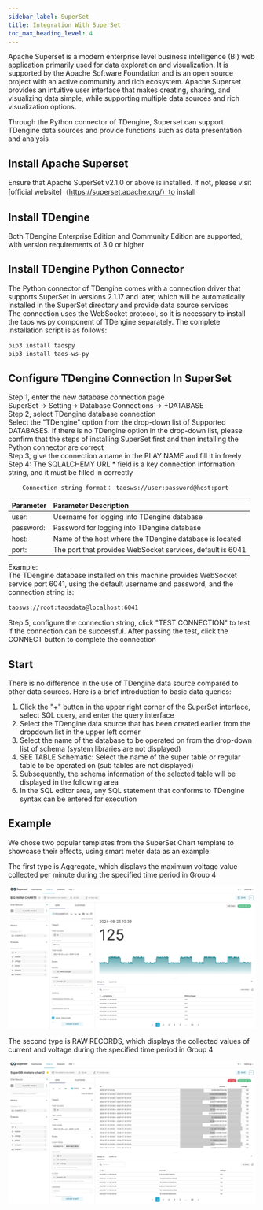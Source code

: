 ```yaml
---
sidebar_label: SuperSet
title: Integration With SuperSet
toc_max_heading_level: 4
---
```

Apache Superset is a modern enterprise level business intelligence (BI) web application primarily used for data exploration and visualization.
It is supported by the Apache Software Foundation and is an open source project with an active community and rich ecosystem.
Apache Superset provides an intuitive user interface that makes creating, sharing, and visualizing data simple, while supporting multiple data sources and rich visualization options.  

Through the Python connector of TDengine, Superset can support TDengine data sources and provide functions such as data presentation and analysis  

## Install Apache Superset
Ensure that Apache SuperSet v2.1.0 or above is installed. If not, please visit [official website]（https://superset.apache.org/）to install  

## Install TDengine
Both TDengine Enterprise Edition and Community Edition are supported, with version requirements of 3.0 or higher  

## Install TDengine Python Connector
The Python connector of TDengine comes with a connection driver that supports SuperSet in versions 2.1.17 and later, which will be automatically installed in the SuperSet directory and provide data source services  
The connection uses the WebSocket protocol, so it is necessary to install the taos ws py component of TDengine separately. The complete installation script is as follows:  
```bash
pip3 install taospy
pip3 install taos-ws-py
```

## Configure TDengine Connection In SuperSet
Step 1, enter the new database connection page  
SuperSet -> Setting-> Database Connections -> +DATABASE   
Step 2, select TDengine database connection  
Select the "TDengine" option from the drop-down list of Supported DATABASES. If there is no TDengine option in the drop-down list, please confirm that the steps of installing SuperSet first and then installing the Python connector are correct  
Step 3, give the connection a name in the PLAY NAME and fill it in freely  
Step 4: The SQLALCHEMY URL * field is a key connection information string, and it must be filled in correctly  
```bash
    Connection string format： taosws://user:password@host:port
```
| Parameter  | Parameter Description |
|:---------- |:---------             |
|user:       | Username for logging into TDengine database                 |   
|password:   | Password for logging into TDengine database                 |
|host:       | Name of the host where the TDengine database is located     |
|port:       | The port that provides WebSocket services, default is 6041  |

Example:  
The TDengine database installed on this machine provides WebSocket service port 6041, using the default username and password, and the connection string is:  
```bash
taosws://root:taosdata@localhost:6041  
```
Step 5, configure the connection string, click "TEST CONNECTION" to test if the connection can be successful. After passing the test, click the CONNECT button to complete the connection  
       

## Start
There is no difference in the use of TDengine data source compared to other data sources. Here is a brief introduction to basic data queries:  
1. Click the "+" button in the upper right corner of the SuperSet interface, select SQL query, and enter the query interface  
2. Select the TDengine data source that has been created earlier from the dropdown list in the upper left corner  
3. Select the name of the database to be operated on from the drop-down list of schema (system libraries are not displayed)  
4. SEE TABLE Schematic: Select the name of the super table or regular table to be operated on (sub tables are not displayed)  
5. Subsequently, the schema information of the selected table will be displayed in the following area  
6. In the SQL editor area, any SQL statement that conforms to TDengine syntax can be entered for execution  

## Example
We chose two popular templates from the SuperSet Chart template to showcase their effects, using smart meter data as an example:  

The first type is Aggregate, which displays the maximum voltage value collected per minute during the specified time period in Group 4  

![superset-demo1](./superset-demo1.jpeg)  

The second type is RAW RECORDS, which displays the collected values of current and voltage during the specified time period in Group 4  

![superset-demo2](./superset-demo2.jpeg)  